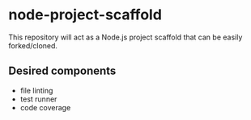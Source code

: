 # node-project-scaffold

This repository will act as a Node.js project scaffold that can be easily forked/cloned.

## Desired components

* file linting
* test runner
* code coverage
